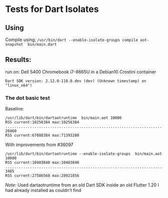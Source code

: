 # Tests for Dart Isolates


## Using


Compile using:
`/usr/bin/dart --enable-isolate-groups compile aot-snapshot  bin/main.dart`


## Results:

run on: Dell 5400 Chromebook i7-8665U in a Debian10 Crostini container

`Dart SDK version: 2.12.0-110.0.dev (dev) (Unknown timestamp) on "linux_x64")` 

### The dot basic test

Baseline:
```
/usr/lib/dart/bin/dartaotruntime  bin/main.aot 10000
RSS current:10256384 max:10256384
....................................................................................................time: 20460
RSS current:67088384 max:71393280
```

With improvements from #36097
```
/usr/lib/dart/bin/dartaotruntime --enable-isolate-groups  bin/main.aot 10000
RSS current:10403840 max:10403840
....................................................................................................time: 3485
RSS current:27586560 max:28921856
```

*Note:* Used dartaotruntime from an old Dart SDK inside an old Flutter 1.20 I had already installed as couldn't find  